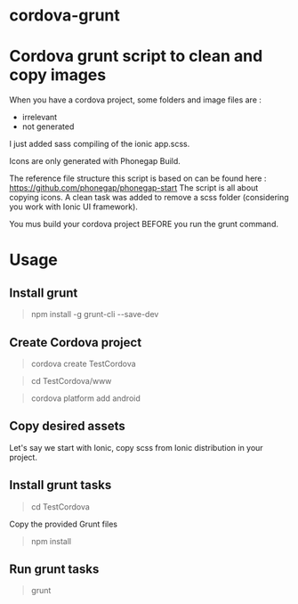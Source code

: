 cordova-grunt
=============

# Cordova grunt script to clean and copy images

When you have a cordova project, some folders and image files are :
- irrelevant
- not generated

I just added sass compiling of the ionic app.scss.

Icons are only generated with Phonegap Build.

The reference file structure this script is based on can be found here : https://github.com/phonegap/phonegap-start
The script is all about copying icons.
A clean task was added to remove a scss folder (considering you work with Ionic UI framework).

You mus build your cordova project BEFORE you run the grunt command.

# Usage

## Install grunt

> npm install -g grunt-cli --save-dev

## Create Cordova project

> cordova create TestCordova

> cd TestCordova/www

> cordova platform add android

## Copy desired assets
Let's say we start with Ionic, copy scss from Ionic distribution in your project.


## Install grunt tasks

> cd TestCordova

Copy the provided Grunt files

> npm install

## Run grunt tasks

> grunt


